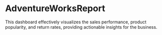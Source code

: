 # AdventureWorksReport
This dashboard effectively visualizes the sales performance, product popularity, and return rates, providing actionable insights for the business.
